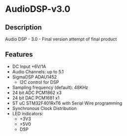 # AudioDSP-v3.0
## Description
Audio DSP - 3.0 - Final version attempt of final product

## Features
- DC Input +6V/1A
- Audio Channels: up to 5.1
- SigmaDSP ADAU1452
   - I2C control for DSP
- Sampling frequency (default): 48KHz
- 24 bit ADC PCM1862 x3
- 24 bit DAC PCM1681 x1
- ST uC STM32F401RxT6 with Serial Wire programming
- Synchronous Clock Distribution
- LED indicators:
   - +3V3
   - +5V0
   - DSP